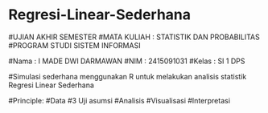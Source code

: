 # Regresi-Linear-Sederhana
#UJIAN AKHIR SEMESTER
#MATA KULIAH : STATISTIK DAN PROBABILITAS
#PROGRAM STUDI SISTEM INFORMASI

#Nama	: I MADE DWI DARMAWAN
#NIM	: 2415091031
#Kelas	: SI 1 DPS

#Simulasi sederhana menggunakan R untuk melakukan analisis statistik Regresi Linear Sederhana

#Principle:
#Data
#3 Uji asumsi
#Analisis
#Visualisasi
#Interpretasi
